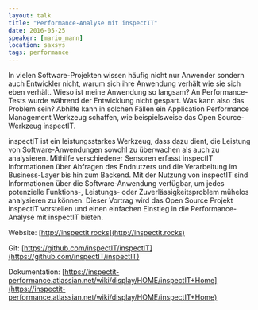 ```yaml
---
layout: talk
title: "Performance-Analyse mit inspectIT"
date: 2016-05-25
speaker: [mario_mann]
location: saxsys
tags: performance
---
```


In vielen Software-Projekten wissen häufig nicht nur Anwender sondern auch Entwickler nicht, warum sich ihre Anwendung
verhält wie sie sich eben verhält. Wieso ist meine Anwendung so langsam? An Performance-Tests wurde während der
Entwicklung nicht gespart. Was kann also das Problem sein? Abhilfe kann in solchen Fällen ein Application Performance
Management Werkzeug schaffen, wie beispielsweise das Open Source-Werkzeug inspectIT.

inspectIT ist ein leistungsstarkes Werkzeug, dass dazu dient, die Leistung von Software-Anwendungen sowohl zu überwachen
als auch zu analysieren. Mithilfe verschiedener Sensoren erfasst inspectIT Informationen über Abfragen des Endnutzers
und die Verarbeitung im Business-Layer bis hin zum Backend. Mit der Nutzung von inspectIT sind Informationen über die
Software-Anwendung verfügbar, um jedes potenzielle Funktions-, Leistungs- oder Zuverlässigkeitsproblem mühelos
analysieren zu können. Dieser Vortrag wird das Open Source Projekt inspectIT vorstellen und einen einfachen Einstieg in
die Performance-Analyse mit inspectIT bieten.

Website: [http://inspectit.rocks](http://inspectit.rocks)

Git: [https://github.com/inspectIT/inspectIT](https://github.com/inspectIT/inspectIT)

Dokumentation:
[https://inspectit-performance.atlassian.net/wiki/display/HOME/inspectIT+Home](https://inspectit-performance.atlassian.net/wiki/display/HOME/inspectIT+Home)
